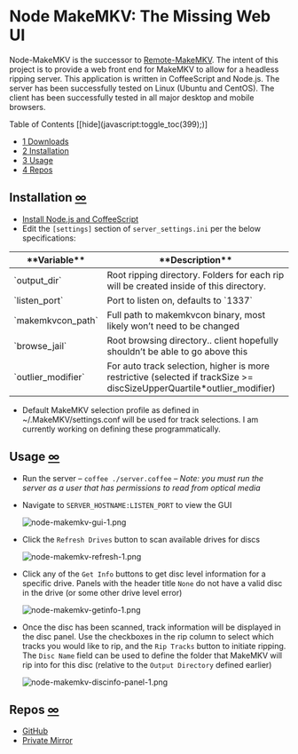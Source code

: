 # Node MakeMKV: The Missing Web UI


 Node-MakeMKV is the successor to [Remote-MakeMKV](https://blog.dlasley.net/2013/01/remote-makemkv/). The intent of this project is to provide a web front end for MakeMKV to allow for a headless ripping server. This application is written in CoffeeScript and Node.js. The server has been successfully tested on Linux (Ubuntu and CentOS). The client has been successfully tested in all major desktop and mobile browsers.

<div class="toc">
<div class="toc-title">Table of Contents <span class="toc-toggle">[[hide](javascript:toggle_toc(399);)]</span></div>
<div id="_toclist_399">

*   [<span class="tocnumber">1</span> <span class="toctext">Downloads</span>](#downloads)
*   [<span class="tocnumber">2</span> <span class="toctext">Installation</span>](#installation)
*   [<span class="tocnumber">3</span> <span class="toctext">Usage</span>](#usage)
*   [<span class="tocnumber">4</span> <span class="toctext">Repos</span>](#repos)
</div>
</div>

## Installation [∞](#installation "Link to this section")

*   [Install Node.js and CoffeeScript](https://blog.dlasley.net/2014/04/installing-node-js-and-coffeescript/)
*   Edit the `[settings]` section of `server_settings.ini` per the below specifications:
<table style="max-width: 600px; margin-left: auto; margin-right: auto;">
<thead>
<tr>
<th>**Variable**</th>
<th>**Description**</th>
</tr>
</thead>
<tbody>
<tr>
<td>`output_dir`</td>
<td>Root ripping directory. Folders for each rip will be created inside of this directory.</td>
</tr>
<tr>
<td>`listen_port`</td>
<td>Port to listen on, defaults to `1337`</td>
</tr>
<tr>
<td>`makemkvcon_path`</td>
<td>Full path to makemkvcon binary, most likely won’t need to be changed</td>
</tr>
<tr>
<td>`browse_jail`</td>
<td>Root browsing directory.. client hopefully shouldn’t be able to go above this</td>
</tr>
<tr>
<td>`outlier_modifier`</td>
<td>For auto track selection, higher is more restrictive (selected if trackSize &gt;= discSizeUpperQuartile*outlier_modifier)</td>
</tr>
</tbody>
</table>

*   Default MakeMKV selection profile as defined in ~/.MakeMKV/settings.conf will be used for track selections. I am currently working on defining these programmatically.

## Usage [∞](#usage "Link to this section")

*   Run the server – `coffee ./server.coffee` – _Note: you must run the server as a user that has permissions to read from optical media_

*   Navigate to `SERVER_HOSTNAME:LISTEN_PORT` to view the GUI

    ![node-makemkv-gui-1.png](https://blog.dlasley.net/user-files/uploads/2014/04/node-makemkv-gui-1.png "node-makemkv-gui-1.png")

*   Click the `Refresh Drives` button to scan available drives for discs

    ![node-makemkv-refresh-1.png](https://blog.dlasley.net/user-files/uploads/2014/04/node-makemkv-refresh-1.png "node-makemkv-refresh-1.png")

*   Click any of the `Get Info` buttons to get disc level information for a specific drive. Panels with the header title `None` do not have a valid disc in the drive (or some other drive level error)

    ![node-makemkv-getinfo-1.png](https://blog.dlasley.net/user-files/uploads/2014/04/node-makemkv-getinfo-1.png "node-makemkv-getinfo-1.png")</div>

*   Once the disc has been scanned, track information will be displayed in the disc panel. Use the checkboxes in the rip column to select which tracks you would like to rip, and the `Rip Tracks` button to initiate ripping. The `Disc Name` field can be used to define the folder that MakeMKV will rip into for this disc (relative to the `Output Directory` defined earlier)

    ![node-makemkv-discinfo-panel-1.png](https://blog.dlasley.net/user-files/uploads/2014/04/node-makemkv-discinfo-panel-1.png "node-makemkv-discinfo-panel-1.png")

## Repos [∞](#repos "Link to this section")

*   [GitHub](https://github.com/dlasley/node-makemkv)
*   [Private Mirror](https://repo.laslabs.com/video-manipulation/node-makemkv/)
